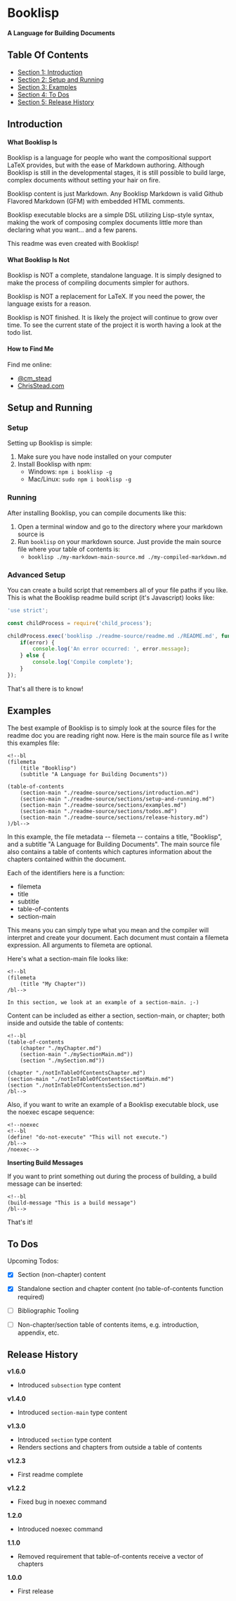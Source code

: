 
# Booklisp #
#### A Language for Building Documents ####

## Table Of Contents ##

- [Section 1: Introduction](#user-content-introduction)
- [Section 2: Setup and Running](#user-content-setup-and-running)
- [Section 3: Examples](#user-content-examples)
- [Section 4: To Dos](#user-content-to-dos)
- [Section 5: Release History](#user-content-release-history)

## Introduction ##

#### What Booklisp Is ####

Booklisp is a language for people who want the compositional support LaTeX provides, but with the ease of Markdown authoring. Although Booklisp is still in the developmental stages, it is still possible to build large, complex documents without setting your hair on fire.

Booklisp content is just Markdown.  Any Booklisp Markdown is valid Github Flavored Markdown (GFM) with embedded HTML comments.

Booklisp executable blocks are a simple DSL utilizing Lisp-style syntax, making the work of composing complex documents little more than declaring what you want... and a few parens.

This readme was even created with Booklisp!

#### What Booklisp Is Not ####

Booklisp is NOT a complete, standalone language.  It is simply designed to make the process of compiling documents simpler for authors.

Booklisp is NOT a replacement for LaTeX.  If you need the power, the language exists for a reason.

Booklisp is NOT finished.  It is likely the project will continue to grow over time.  To see the current state of the project it is worth having a look at the todo list.

#### How to Find Me ####

Find me online:
- [@cm_stead](https://twitter.com/cm_stead)
- [ChrisStead.com](http://www.chrisstead.com)
    

## Setup and Running ##

### Setup ###

Setting up Booklisp is simple:

1. Make sure you have node installed on your computer
2. Install Booklisp with npm:
    - Windows: `npm i booklisp -g`
    - Mac/Linux: `sudo npm i booklisp -g`

### Running ###

After installing Booklisp, you can compile documents like this:

1. Open a terminal window and go to the directory where your markdown source is
2. Run `booklisp` on your markdown source.  Just provide the main source file where your table of contents is:
    - `booklisp ./my-markdown-main-source.md ./my-compiled-markdown.md`

### Advanced Setup ###

You can create a build script that remembers all of your file paths if you like.  This is what the Booklisp readme build script (it's Javascript) looks like:

```javascript
'use strict';

const childProcess = require('child_process');

childProcess.exec('booklisp ./readme-source/readme.md ./README.md', function(error) {
    if(error) {
        console.log('An error occurred: ', error.message);
    } else {
        console.log('Compile complete');
    }
});
```

That's all there is to know!
    

## Examples ##

The best example of Booklisp is to simply look at the source files for the readme doc you are reading right now.  Here is the main source file as I write this examples file:

```
<!--bl
(filemeta
    (title "Booklisp")
    (subtitle "A Language for Building Documents"))

(table-of-contents
    (section-main "./readme-source/sections/introduction.md")
    (section-main "./readme-source/sections/setup-and-running.md")
    (section-main "./readme-source/sections/examples.md")
    (section-main "./readme-source/sections/todos.md")
    (section-main "./readme-source/sections/release-history.md")
)/bl-->
```

In this example, the file metadata -- filemeta -- contains a title, "Booklisp", and a subtitle "A Language for Building Documents".  The main source file also contains a table of contents which captures information about the chapters contained within the document.

Each of the identifiers here is a function:
- filemeta
- title
- subtitle
- table-of-contents
- section-main

This means you can simply type what you mean and the compiler will interpret and create your document. Each document must contain a filemeta expression. All arguments to filemeta are optional.

Here's what a section-main file looks like:

```
<!--bl
(filemeta
    (title "My Chapter"))
/bl-->

In this section, we look at an example of a section-main. ;-)
```

Content can be included as either a section, section-main, or chapter; both inside and outside the table of contents:

```
<!--bl
(table-of-contents
    (chapter "./myChapter.md")
    (section-main "./mySectionMain.md"))
    (section "./mySection.md"))

(chapter "./notInTableOfContentsChapter.md")
(section-main "./notInTableOfContentsSectionMain.md")
(section "./notInTableOfContentsSection.md")
/bl-->
```

Also, if you want to write an example of a Booklisp executable block, use the noexec escape sequence:

```
<!--noexec
<!--bl
(define! "do-not-execute" "This will not execute.")
/bl-->
/noexec-->
```

**Inserting Build Messages**

If you want to print something out during the process of building, a build message can be inserted:

```
<!--bl
(build-message "This is a build message")
/bl-->
```

That's it!
    

## To Dos ##

Upcoming Todos:
- [x] Section (non-chapter) content
- [x] Standalone section and chapter content (no table-of-contents function required)
- [ ] Bibliographic Tooling
- [ ] Non-chapter/section table of contents items, e.g. introduction, appendix, etc.
    

## Release History ##

**v1.6.0**

- Introduced `subsection` type content

**v1.4.0**

- Introduced `section-main` type content

**v1.3.0**

- Introduced `section` type content
- Renders sections and chapters from outside a table of contents

**v1.2.3**

- First readme complete

**v1.2.2**

- Fixed bug in noexec command

**1.2.0**

- Introduced noexec command

**1.1.0**

- Removed requirement that table-of-contents receive a vector of chapters

**1.0.0**

- First release
    

    